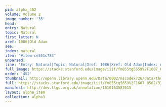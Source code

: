 ```yaml
---
pid: alpha_452
volume: Volume 2
image_number: '35'
head: 
entry: Natural
topic: Natural
first_letter: N
xref: 1086|Old Adam
see: 
index: natural
item: "#item-ce551c783"
unparsed: 
line: 'Entry: Natural|Topic: Natural|Xref: 1086|Xref: Old Adam|Index: natural|#item-ce551c783|'
full_image: https://stacks.stanford.edu/image/iiif/fm855tg5659%2F1607_0502/full/full/0/default.jpg
order: '452'
thumbnail: http://openn.library.upenn.edu/Data/0002/mscodex726/data/thumb/1607_0502_thumb.jpg
full: https://stacks.stanford.edu/image/iiif/fm855tg5659%2F1607_0502/339,2087,2959,402/full/0/default.jpg
manifest: http://dev.llgc.org.uk/annotation/1510163587615
layout: alpha_item
collection: alpha3
---
```


